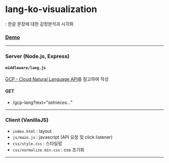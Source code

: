 # lang-ko-visualization
: 한글 문장에 대한 감정분석과 시각화

### [Demo](https://gcp-nlp.herokuapp.com/)

--- 

### Server (Node.js, Express)

#### `middleware/lang.js`
[GCP - Cloud Natural Language API](https://cloud.google.com/natural-language/docs/quickstart-client-libraries?hl=ko)를 참고하여 작성

#### GET
- /gcp-lang?text="setneces..."

---

### Client (VanillaJS)
- `index.html` : layout
- `js/main.js` : javascript (API 요청 및 click listener)
- `css/style.css` : 스타일링
- `css/normalize.min.css` : css 초기화

---
